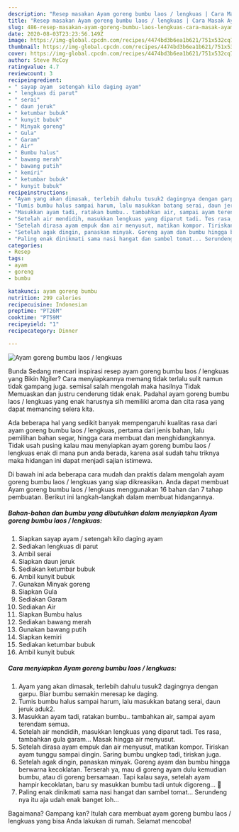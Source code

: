 ```yaml
---
description: "Resep masakan Ayam goreng bumbu laos / lengkuas | Cara Masak Ayam goreng bumbu laos / lengkuas Yang Enak Banget"
title: "Resep masakan Ayam goreng bumbu laos / lengkuas | Cara Masak Ayam goreng bumbu laos / lengkuas Yang Enak Banget"
slug: 486-resep-masakan-ayam-goreng-bumbu-laos-lengkuas-cara-masak-ayam-goreng-bumbu-laos-lengkuas-yang-enak-banget
date: 2020-08-03T23:23:56.149Z
image: https://img-global.cpcdn.com/recipes/4474bd3b6ea1b621/751x532cq70/ayam-goreng-bumbu-laos-lengkuas-foto-resep-utama.jpg
thumbnail: https://img-global.cpcdn.com/recipes/4474bd3b6ea1b621/751x532cq70/ayam-goreng-bumbu-laos-lengkuas-foto-resep-utama.jpg
cover: https://img-global.cpcdn.com/recipes/4474bd3b6ea1b621/751x532cq70/ayam-goreng-bumbu-laos-lengkuas-foto-resep-utama.jpg
author: Steve McCoy
ratingvalue: 4.7
reviewcount: 3
recipeingredient:
- " sayap ayam  setengah kilo daging ayam"
- " lengkuas di parut"
- " serai"
- " daun jeruk"
- " ketumbar bubuk"
- " kunyit bubuk"
- " Minyak goreng"
- " Gula"
- " Garam"
- " Air"
- " Bumbu halus"
- " bawang merah"
- " bawang putih"
- " kemiri"
- " ketumbar bubuk"
- " kunyit bubuk"
recipeinstructions:
- "Ayam yang akan dimasak, terlebih dahulu tusuk2 dagingnya dengan garpu. Biar bumbu semakin meresap ke daging."
- "Tumis bumbu halus sampai harum, lalu masukkan batang serai, daun jeruk aduk2."
- "Masukkan ayam tadi, ratakan bumbu.. tambahkan air, sampai ayam terendam semua."
- "Setelah air mendidih, masukkan lengkuas yang diparut tadi. Tes rasa, tambahkan gula garam... Masak hingga air menyusut."
- "Setelah dirasa ayam empuk dan air menyusut, matikan kompor. Tiriskan ayam tunggu sampai dingin. Saring bumbu ungkep tadi, tiriskan juga."
- "Setelah agak dingin, panaskan minyak. Goreng ayam dan bumbu hingga berwarna kecoklatan. Terserah ya, mau di goreng ayam dulu kemudian bumbu, atau di goreng bersamaan. Tapi kalau saya, setelah ayam hampir kecoklatan, baru sy masukkan bumbu tadi untuk digoreng... 🤭"
- "Paling enak dinikmati sama nasi hangat dan sambel tomat... Serundeng nya itu aja udah enak banget loh..."
categories:
- Resep
tags:
- ayam
- goreng
- bumbu

katakunci: ayam goreng bumbu 
nutrition: 299 calories
recipecuisine: Indonesian
preptime: "PT26M"
cooktime: "PT59M"
recipeyield: "1"
recipecategory: Dinner

---
```



![Ayam goreng bumbu laos / lengkuas](https://img-global.cpcdn.com/recipes/4474bd3b6ea1b621/751x532cq70/ayam-goreng-bumbu-laos-lengkuas-foto-resep-utama.jpg)

Bunda Sedang mencari inspirasi resep ayam goreng bumbu laos / lengkuas yang Bikin Ngiler? Cara menyiapkannya memang tidak terlalu sulit namun tidak gampang juga. semisal salah mengolah maka hasilnya Tidak Memuaskan dan justru cenderung tidak enak. Padahal ayam goreng bumbu laos / lengkuas yang enak harusnya sih memiliki aroma dan cita rasa yang dapat memancing selera kita.

Ada beberapa hal yang sedikit banyak mempengaruhi kualitas rasa dari ayam goreng bumbu laos / lengkuas, pertama dari jenis bahan, lalu pemilihan bahan segar, hingga cara membuat dan menghidangkannya. Tidak usah pusing kalau mau menyiapkan ayam goreng bumbu laos / lengkuas enak di mana pun anda berada, karena asal sudah tahu triknya maka hidangan ini dapat menjadi sajian istimewa.




Di bawah ini ada beberapa cara mudah dan praktis dalam mengolah ayam goreng bumbu laos / lengkuas yang siap dikreasikan. Anda dapat membuat Ayam goreng bumbu laos / lengkuas menggunakan 16 bahan dan 7 tahap pembuatan. Berikut ini langkah-langkah dalam membuat hidangannya.

<!--inarticleads1-->

##### Bahan-bahan dan bumbu yang dibutuhkan dalam menyiapkan Ayam goreng bumbu laos / lengkuas:

1. Siapkan  sayap ayam / setengah kilo daging ayam
1. Sediakan  lengkuas di parut
1. Ambil  serai
1. Siapkan  daun jeruk
1. Sediakan  ketumbar bubuk
1. Ambil  kunyit bubuk
1. Gunakan  Minyak goreng
1. Siapkan  Gula
1. Sediakan  Garam
1. Sediakan  Air
1. Siapkan  Bumbu halus
1. Sediakan  bawang merah
1. Gunakan  bawang putih
1. Siapkan  kemiri
1. Sediakan  ketumbar bubuk
1. Ambil  kunyit bubuk




<!--inarticleads2-->

##### Cara menyiapkan Ayam goreng bumbu laos / lengkuas:

1. Ayam yang akan dimasak, terlebih dahulu tusuk2 dagingnya dengan garpu. Biar bumbu semakin meresap ke daging.
1. Tumis bumbu halus sampai harum, lalu masukkan batang serai, daun jeruk aduk2.
1. Masukkan ayam tadi, ratakan bumbu.. tambahkan air, sampai ayam terendam semua.
1. Setelah air mendidih, masukkan lengkuas yang diparut tadi. Tes rasa, tambahkan gula garam... Masak hingga air menyusut.
1. Setelah dirasa ayam empuk dan air menyusut, matikan kompor. Tiriskan ayam tunggu sampai dingin. Saring bumbu ungkep tadi, tiriskan juga.
1. Setelah agak dingin, panaskan minyak. Goreng ayam dan bumbu hingga berwarna kecoklatan. Terserah ya, mau di goreng ayam dulu kemudian bumbu, atau di goreng bersamaan. Tapi kalau saya, setelah ayam hampir kecoklatan, baru sy masukkan bumbu tadi untuk digoreng... 🤭
1. Paling enak dinikmati sama nasi hangat dan sambel tomat... Serundeng nya itu aja udah enak banget loh...




Bagaimana? Gampang kan? Itulah cara membuat ayam goreng bumbu laos / lengkuas yang bisa Anda lakukan di rumah. Selamat mencoba!
